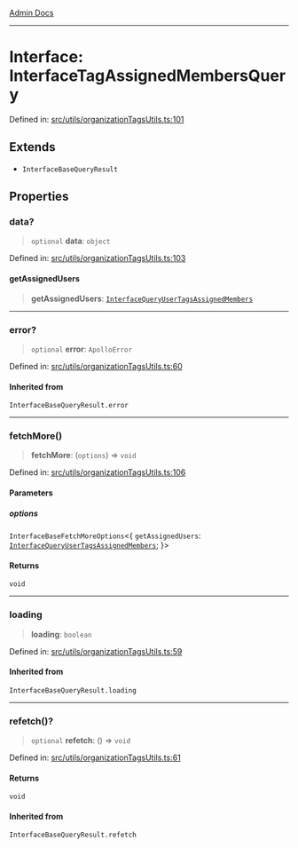 [Admin Docs](/)

---

# Interface: InterfaceTagAssignedMembersQuery

Defined in: [src/utils/organizationTagsUtils.ts:101](https://github.com/PalisadoesFoundation/talawa-admin/blob/main/src/utils/organizationTagsUtils.ts#L101)

## Extends

- `InterfaceBaseQueryResult`

## Properties

### data?

> `optional` **data**: `object`

Defined in: [src/utils/organizationTagsUtils.ts:103](https://github.com/PalisadoesFoundation/talawa-admin/blob/main/src/utils/organizationTagsUtils.ts#L103)

#### getAssignedUsers

> **getAssignedUsers**: [`InterfaceQueryUserTagsAssignedMembers`](../../interfaces/interfaces/InterfaceQueryUserTagsAssignedMembers.md)

---

### error?

> `optional` **error**: `ApolloError`

Defined in: [src/utils/organizationTagsUtils.ts:60](https://github.com/PalisadoesFoundation/talawa-admin/blob/main/src/utils/organizationTagsUtils.ts#L60)

#### Inherited from

`InterfaceBaseQueryResult.error`

---

### fetchMore()

> **fetchMore**: (`options`) => `void`

Defined in: [src/utils/organizationTagsUtils.ts:106](https://github.com/PalisadoesFoundation/talawa-admin/blob/main/src/utils/organizationTagsUtils.ts#L106)

#### Parameters

##### options

`InterfaceBaseFetchMoreOptions`\<\{ `getAssignedUsers`: [`InterfaceQueryUserTagsAssignedMembers`](../../interfaces/interfaces/InterfaceQueryUserTagsAssignedMembers.md); \}\>

#### Returns

`void`

---

### loading

> **loading**: `boolean`

Defined in: [src/utils/organizationTagsUtils.ts:59](https://github.com/PalisadoesFoundation/talawa-admin/blob/main/src/utils/organizationTagsUtils.ts#L59)

#### Inherited from

`InterfaceBaseQueryResult.loading`

---

### refetch()?

> `optional` **refetch**: () => `void`

Defined in: [src/utils/organizationTagsUtils.ts:61](https://github.com/PalisadoesFoundation/talawa-admin/blob/main/src/utils/organizationTagsUtils.ts#L61)

#### Returns

`void`

#### Inherited from

`InterfaceBaseQueryResult.refetch`
